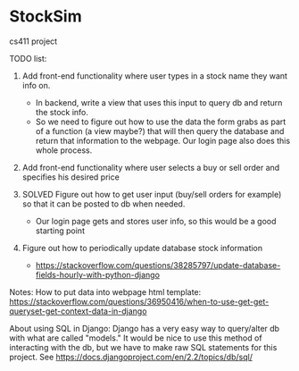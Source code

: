 # StockSim
cs411 project

TODO list:
1) Add front-end functionality where user types in a stock name they want info on.
      - In backend, write a view that uses this input to query db and return the stock info.
      - So we need to figure out how to use the data the form grabs as part of a function (a view maybe?)
           that will then query the database and return that information to the webpage. Our login page also
           does this whole process.

2) Add front-end functionality where user selects a buy or sell order and specifies his desired price

3) SOLVED Figure out how to get user input (buy/sell orders for example) so that it can be posted to db when
      needed.
      - Our login page gets and stores user info, so this would be a good starting point
 
4) Figure out how to periodically update database stock information
      - https://stackoverflow.com/questions/38285797/update-database-fields-hourly-with-python-django

Notes:
How to put data into webpage html template:
https://stackoverflow.com/questions/36950416/when-to-use-get-get-queryset-get-context-data-in-django

About using SQL in Django:
Django has a very easy way to query/alter db with what are called "models." It would be nice to use this method of interacting with the db, but we have to make raw SQL statements for this project. See https://docs.djangoproject.com/en/2.2/topics/db/sql/
